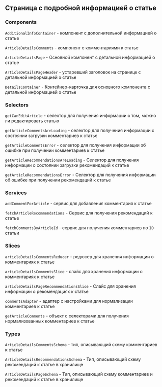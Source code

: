 ## Страница с подробной информацией о статье

### Components

`AdditionalInfoContainer` - компонент с дополнительной информацией о статье

`ArticleDetailsComments` - компонент с комментариями к статье

`ArticleDetailsPage` - Основной компонент с детальной информацией о статье

`ArticleDetailsPageHeader` - устаревший заголовок на странице с детальной информацией о статье

`DetailsContainer` - Контейнер-карточка для основного компонента с детальной информацией о статье

### Selectors

`getCanEditArticle` - селектор для получения информации о том, можно ли редактировать статью

`getArticleCommentsAreLoading` - селектор для получения информации о состоянии загрузки комментариев к статье

`getArticleCommentsError` - селектор для получения информации об ошибке при получении комментариев к статье

`getArticleRecommendationsAreLoading` - Селектор для получения информации о состоянии загрузки рекомендаций к статье

`getArticleRecommendationsError` - Селектор для получения информации об ошибке при получении рекомендаций к статье

### Services

`addCommentForArticle` - сервис для добавления комментария к статье

`fetchArticleRecommendations` - Сервис для получения рекомендаций к статье

`fetchCommentsByArticleId` - сервис для получения комментариев по `ID` статьи

### Slices

`articleDetailsCommentsReducer` - редюсер для хранения информации о комментариях к статье

`articleDetailsCommentsSlice` - слайс для хранения информации о комментариях к статье

`articleDetailsPageRecommendationsSlice` - Слайс для хранения информации о рекомендациях к статье

`commentsAdapter` - адаптер с настройками для нормализации комментариев к статье

`getArticleComments` - объект с селекторами для получения нормализованных комментариев к статье


### Types

`ArticleDetailsCommentsSchema` - тип, описывающий схему комментариев к статье

`ArticleDetailsRecommendationsSchema` - Тип, описывающий схему рекомендаций к статье в хранилище

`ArticleDetailsPageSchema` - Тип, описывающий схему комментариев и рекомендаций к статье в хранилище
